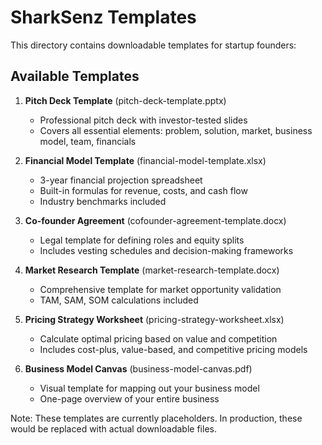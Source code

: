 # SharkSenz Templates

This directory contains downloadable templates for startup founders:

## Available Templates

1. **Pitch Deck Template** (pitch-deck-template.pptx)
   - Professional pitch deck with investor-tested slides
   - Covers all essential elements: problem, solution, market, business model, team, financials

2. **Financial Model Template** (financial-model-template.xlsx) 
   - 3-year financial projection spreadsheet
   - Built-in formulas for revenue, costs, and cash flow
   - Industry benchmarks included

3. **Co-founder Agreement** (cofounder-agreement-template.docx)
   - Legal template for defining roles and equity splits
   - Includes vesting schedules and decision-making frameworks

4. **Market Research Template** (market-research-template.docx)
   - Comprehensive template for market opportunity validation
   - TAM, SAM, SOM calculations included

5. **Pricing Strategy Worksheet** (pricing-strategy-worksheet.xlsx)
   - Calculate optimal pricing based on value and competition
   - Includes cost-plus, value-based, and competitive pricing models

6. **Business Model Canvas** (business-model-canvas.pdf)
   - Visual template for mapping out your business model
   - One-page overview of your entire business

Note: These templates are currently placeholders. In production, these would be replaced with actual downloadable files.
